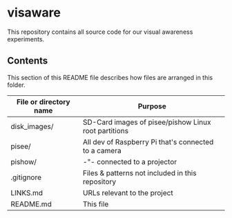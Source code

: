 # visaware

This repository contains all source code for our visual awareness
experiments.

## Contents

This section of this README file describes how files are arranged in
this folder.

File or directory name | Purpose
---------------------- | -------
disk_images/           | SD-Card images of pisee/pishow Linux root partitions
pisee/                 | All dev of Raspberry Pi that's connected to a camera
pishow/                |     -"-                     connected to a projector
.gitignore             | Files & patterns not included in this repository
LINKS.md               | URLs relevant to the project
README.md              | This file
